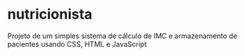 # nutricionista
Projeto de um simples sistema de cálculo de IMC e armazenamento de pacientes usando CSS, HTML e JavaScript

